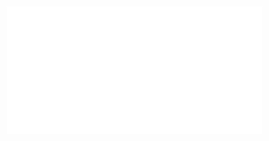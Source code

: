 <div align="center">
	<br>
		<img src="main.svg"  alt="Click to see the source">
	<br>
</div>



<br>
<br>
<br>
<br>
<br>
<br>
